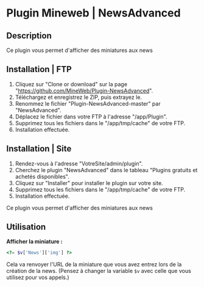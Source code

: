 # Plugin Mineweb | NewsAdvanced

## Description
Ce plugin vous permet d'afficher des miniatures aux news

## Installation | FTP
1. Cliquez sur "Clone or download" sur la page "https://github.com/MineWeb/Plugin-NewsAdvanced".
2. Téléchargez et enregistrez le ZIP, puis extrayez le.
3. Renommez le fichier "Plugin-NewsAdvanced-master" par "NewsAdvanced".
4. Déplacez le fichier dans votre FTP à l'adresse "/app/Plugin".
5. Supprimez tous les fichiers dans le "/app/tmp/cache" de votre FTP.
6. Installation effectuée.

## Installation | Site
1. Rendez-vous à l'adresse "VotreSite/admin/plugin".
2. Cherchez le plugin "NewsAdvanced" dans le tableau "Plugins gratuits et achetés disponibles".
3. Cliquez sur "Installer" pour installer le plugin sur votre site.
4. Supprimez tous les fichiers dans le "/app/tmp/cache" de votre FTP.
5. Installation effectuée.


Ce plugin vous permet d'afficher des miniatures aux news

## Utilisation

**Afficher la miniature :**

```PHP
<?= $v['News']['img'] ?>
```

Cela va renvoyer l'URL de la miniature que vous avez entrez lors de la création de la news. (Pensez à changer la variable `$v` avec celle que vous utilisez pour vos appels.)
